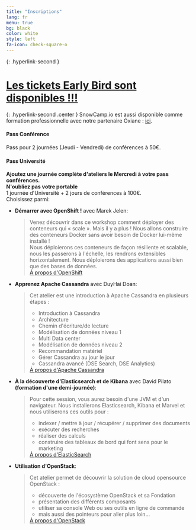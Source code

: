 ```yaml
---
title: "Inscriptions"
lang: fr
menu: true
bg: black
color: white
style: left
fa-icon: check-square-o
---
```


{: .hyperlink-second }
# [Les tickets Early Bird sont disponibles !!!](https://yurplan.com/event/Snow-Camp/6343)

{: .hyperlink-second .center }
SnowCamp.io est aussi disponible comme formation professionnelle avec notre partenaire Oxiane : [ici](http://www.oxiane.com/snowcamp-2016/).

#### Pass Conférence
Pass pour 2 journées (Jeudi - Vendredi) de conférences à 50€.

#### Pass Université
<strong>Ajoutez une journée complète d'ateliers le Mercredi à votre pass conférences.<br/>
N'oubliez pas votre portable</strong><br/>
1 journée d'Université + 2 jours de conférences à 100€.<br/>
Choisissez parmi:

<!---* **Google Cloud Platform Fondamentaux** avec Didier Girard:<br/>
    <blockquote>Cette journée de tutorat présente aux participants les produits et les services de Google Cloud Platform.
    </br>À travers une combinaison de présentations, de démonstrations et
    de travaux pratiques dirigés par Didier, les étudiants apprendront la plus-value apportée par Google Cloud Platform et les recettes permettant d'introduire des solutions « Cloud » dans leur stratégies business.
    <br/><a href="https://cloud.google.com/training/courses/cp100a">Plus d'information ici...</a>
    </blockquote>-->
* **Démarrer avec OpenShift !** avec Marek Jelen:<br/>
  <blockquote>Venez découvrir dans ce workshop comment déployer des conteneurs qui « scale ». Mais il y a plus ! Nous allons construire des conteneurs Docker sans avoir besoin de Docker lui-même installé !
  <br/>Nous déploierons ces conteneurs de façon résiliente et scalable, nous les passerons à l'échelle, les rendrons extensibles horizontalement. Nous déploierons des applications aussi bien que des bases de données.
  <br/><a href="https://www.openshift.com/">À propos d'OpenShift</a></blockquote>
* **Apprenez Apache Cassandra** avec DuyHai Doan:<br/>
   <blockquote>Cet atelier est une introduction à Apache Cassandra en plusieurs étapes :
    <ul>
        <li>Introduction à Cassandra</li>
        <li>Architecture</li>
        <li>Chemin d'écriture/de lecture</li>
        <li>Modélisation de données niveau 1</li>
        <li>Multi Data center</li>
        <li>Modélisation de données niveau 2</li>
        <li>Recommandation matériel</li>
        <li>Gérer Cassandra au jour le jour</li>
        <li>Cassandra avancé (DSE Search, DSE Analytics)</li>
    </ul>
    <a href="https://cassandra.apache.org/">À propos d'Apache Cassandra</a>
   </blockquote>
* **À la découverte d'Elasticsearch et de Kibana** avec David Pilato **(formation d'une demi-journée)**:
  <blockquote>Pour cette session, vous aurez besoin d'une JVM et d'un navigateur.
  Nous installerons Elasticsearch, Kibana et Marvel et nous utiliserons ces outils pour :
    <ul>
      <li>indexer / mettre à jour / récupérer / supprimer des documents</li>
      <li>exécuter des recherches</li>
      <li>réaliser des calculs</li>
      <li>construire des tableaux de bord qui font sens pour le marketing</li>
    </ul>
    <a href="https://www.elastic.co/">À propos d'ElasticSearch</a>
  </blockquote>
* **Utilisation d'OpenStack**:
  <blockquote>Cet atelier permet de découvrir la solution de cloud opensource OpenStack :
       <ul>
      <li>découverte de l'écosystème OpenStack et sa Fondation</li>
      <li>présentation des différents composants</li>
      <li>utiliser sa console Web ou ses outils en ligne de commande</li>
      <li>mais aussi des pointeurs pour aller plus loin...</li>
       </ul>
       <a href="https://www.openstack.org/">À propos d'OpenStack</a>
  </blockquote>
